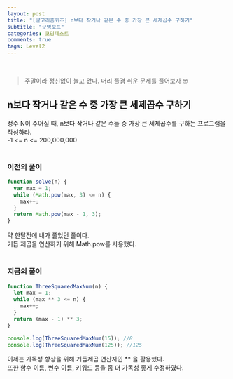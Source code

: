 ```yaml
---
layout: post
title: "[알고리즘퀴즈] n보다 작거나 같은 수 중 가장 큰 세제곱수 구하기"
subtitle: "구명보트"
categories: 코딩테스트
comments: true
tags: Level2
---
```


<br>

> 주말이라 정신없이 놀고 왔다. 머리 풀겸 쉬운 문제를 풀어보자 🤓

## n보다 작거나 같은 수 중 가장 큰 세제곱수 구하기

정수 N이 주어질 때, n보다 작거나 같은 수들 중 가장 큰 세제곱수를 구하는 프로그램을 작성하라.<br>
-1 <= n <= 200,000,000<br><br>

### 이전의 풀이

```js
function solve(n) {
  var max = 1;
  while (Math.pow(max, 3) <= n) {
    max++;
  }
  return Math.pow(max - 1, 3);
}
```

약 한달전에 내가 풀었던 풀이다.<br>
거듭 제곱을 연산하기 위해 Math.pow를 사용했다.<br><br>

### 지금의 풀이

```js
function ThreeSquaredMaxNum(n) {
  let max = 1;
  while (max ** 3 <= n) {
    max++;
  }
  return (max - 1) ** 3;
}

console.log(ThreeSquaredMaxNum(15)); //8
console.log(ThreeSquaredMaxNum(125)); //125
```

이제는 가독성 향상을 위해 거듭제곱 연산자인 \*\* 을 활용했다.<br>
또한 함수 이름, 변수 이름, 키워드 등을 좀 더 가독성 좋게 수정하였다.
<br><br>

